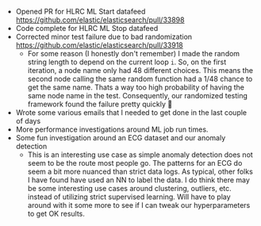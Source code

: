  * Opened PR for HLRC ML Start datafeed https://github.com/elastic/elasticsearch/pull/33898
 * Code complete for HLRC ML Stop datafeed
 * Corrected minor test failure due to bad randomization https://github.com/elastic/elasticsearch/pull/33918
    * For some reason (I honestly don't remember) I made the random string length to depend on the current loop `i`. So, on the first iteration, a node name only had 48 different choices. This means the second node calling the same random function had a 1/48 chance to get the same name. Thats a way too high probability of having the same node name in the test. Consequently, our randomized testing framework found the failure pretty quickly 🤦
 * Wrote some various emails that I needed to get done in the last couple of days
 * More performance investigations around ML job run times.
 * Some fun investigation around an ECG dataset and our anomaly detection
    * This is an interesting use case as simple anomaly detection does not seem to be the route most people go. The patterns for an ECG do seem a bit more nuanced than strict data logs. As typical, other folks I have found have used an NN to label the data. I do think there may be some interesting use cases around clustering, outliers, etc. instead of utilizing strict supervised learning. Will have to play around with it some more to see if I can tweak our hyperparameters to get OK results.
